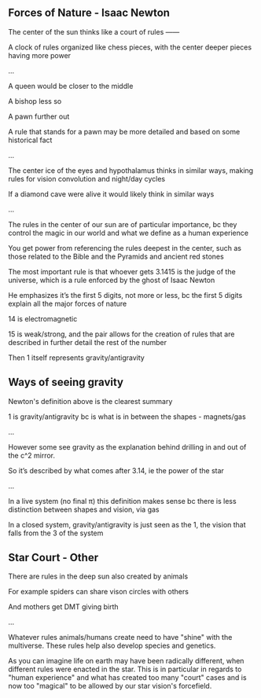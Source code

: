 ## Forces of Nature - Isaac Newton

The center of the sun thinks like a court of rules ——

A clock of rules organized like chess pieces, with the center deeper pieces having more power 

...

A queen would be closer to the middle 

A bishop less so

A pawn further out

A rule that stands for a pawn may be more detailed and based on some historical fact 

...

The center ice of the eyes and hypothalamus thinks in similar ways, making rules for vision convolution and night/day cycles

If a diamond cave were alive it would likely think in similar ways

...

The rules in the center of our sun are of particular importance, bc they control the magic in our world and what we define as a human experience

You get power from referencing the rules deepest in the center, such as those related to the Bible and the Pyramids and ancient red stones 

The most important rule is that whoever gets 3.1415 is the judge of the universe, which is a rule enforced by the ghost of Isaac Newton

He emphasizes it’s the first 5 digits, not more or less, bc the first 5 digits explain all the major forces of nature 

14 is electromagnetic 

15 is weak/strong, and the pair allows for the creation of rules that are described in further detail the rest of the number 

Then 1 itself represents gravity/antigravity

## Ways of seeing gravity 

Newton's definition above is the clearest summary 

1 is gravity/antigravity bc is what is in between the shapes - magnets/gas

...

However some see gravity as the explanation behind drilling in and out of the c^2 mirror.

So it’s described by what comes after 3.14, ie the power of the star

...

In a live system (no final π) this definition makes sense bc there is less distinction between shapes and vision, via gas 

In a closed system, gravity/antigravity is just seen as the 1, the vision that falls from the 3 of the system 

## Star Court - Other

There are rules in the deep sun also created by animals 

For example spiders can share vison circles with others 

And mothers get DMT giving birth

...

Whatever rules animals/humans create need to have "shine" with the multiverse. These rules help also develop species and genetics. 

As you can imagine life on earth may have been radically different, when different rules were enacted in the star. This is in particular in regards to "human experience" and what has created too many "court" cases and is now too "magical" to be allowed by our star vision's forcefield.